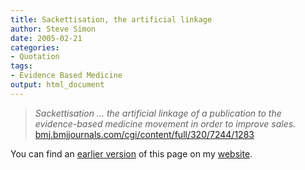 ```yaml
---
title: Sackettisation, the artificial linkage
author: Steve Simon
date: 2005-02-21
categories:
- Quotation
tags:
- Evidence Based Medicine
output: html_document
---
```

> *Sackettisation \... the artificial linkage of a publication to the
> evidence-based medicine movement in order to improve sales.*
> [bmj.bmjjournals.com/cgi/content/full/320/7244/1283](http://bmj.bmjjournals.com/cgi/content/full/320/7244/1283)

You can find an [earlier version][sim1] of this page on my [website][sim2].

[sim1]: http://www.pmean.com/05/Sackettisation.html
[sim2]: http://www.pmean.com
